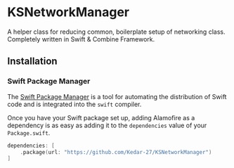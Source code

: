 # KSNetworkManager


A helper class for reducing common, boilerplate setup of networking class. Completely written in Swift & Combine Framework.


## Installation


### Swift Package Manager

The [Swift Package Manager](https://swift.org/package-manager/) is a tool for automating the distribution of Swift code and is integrated into the `swift` compiler. 

Once you have your Swift package set up, adding Alamofire as a dependency is as easy as adding it to the `dependencies` value of your `Package.swift`.

```swift
dependencies: [
    .package(url: "https://github.com/Kedar-27/KSNetworkManager")
]
